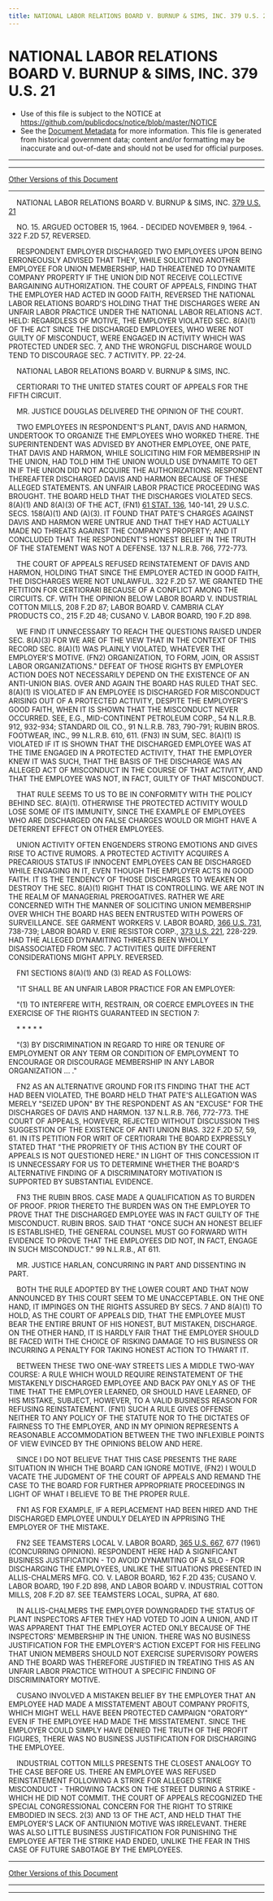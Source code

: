 ```yaml
---
title: NATIONAL LABOR RELATIONS BOARD V. BURNUP & SIMS, INC. 379 U.S. 21
---
```


# NATIONAL LABOR RELATIONS BOARD V. BURNUP & SIMS, INC. 379 U.S. 21

* Use of this file is subject to the NOTICE at https://github.com/publicdocs/notice/blob/master/NOTICE
* See the [Document Metadata](../../../index.md) for more information.
  This file is generated from historical government data; content and/or formatting may be inaccurate and out-of-date and should not be used for official purposes.

----------
----------

[Other Versions of this Document](https://publicdocs.github.io/go/links?ns=uslm-x&ref=%2Fus%2Fcourts%2Fscotus%2FusReporter%2F379%2F21)

----------

    NATIONAL LABOR RELATIONS BOARD V. BURNUP & SIMS, INC. [379 U.S. 21][/us/courts/scotus/usReporter/379/21]

    NO. 15.  ARGUED OCTOBER 15, 1964.  - DECIDED NOVEMBER 9, 1964.  - 322 F.2D 57, REVERSED.

    RESPONDENT EMPLOYER DISCHARGED TWO EMPLOYEES UPON BEING ERRONEOUSLY ADVISED THAT THEY, WHILE SOLICITING ANOTHER EMPLOYEE FOR UNION MEMBERSHIP, HAD THREATENED TO DYNAMITE COMPANY PROPERTY IF THE UNION DID NOT RECEIVE COLLECTIVE BARGAINING AUTHORIZATION.  THE COURT OF APPEALS, FINDING THAT THE EMPLOYER HAD ACTED IN GOOD FAITH, REVERSED THE NATIONAL LABOR RELATIONS BOARD'S HOLDING THAT THE DISCHARGES WERE AN UNFAIR LABOR PRACTICE UNDER THE NATIONAL LABOR RELATIONS ACT.  HELD: REGARDLESS OF MOTIVE, THE EMPLOYER VIOLATED SEC. 8(A)(1) OF THE ACT SINCE THE DISCHARGED EMPLOYEES, WHO WERE NOT GUILTY OF MISCONDUCT, WERE ENGAGED IN ACTIVITY WHICH WAS PROTECTED UNDER SEC. 7, AND THE WRONGFUL DISCHARGE WOULD TEND TO DISCOURAGE SEC. 7 ACTIVITY.  PP. 22-24.

    NATIONAL LABOR RELATIONS BOARD V. BURNUP & SIMS, INC.

    CERTIORARI TO THE UNITED STATES COURT OF APPEALS FOR THE FIFTH CIRCUIT.

    MR. JUSTICE DOUGLAS DELIVERED THE OPINION OF THE COURT.

    TWO EMPLOYEES IN RESPONDENT'S PLANT, DAVIS AND HARMON, UNDERTOOK TO ORGANIZE THE EMPLOYEES WHO WORKED THERE.  THE SUPERINTENDENT WAS ADVISED BY ANOTHER EMPLOYEE, ONE PATE, THAT DAVIS AND HARMON, WHILE SOLICITING HIM FOR MEMBERSHIP IN THE UNION, HAD TOLD HIM THE UNION WOULD USE DYNAMITE TO GET IN IF THE UNION DID NOT ACQUIRE THE AUTHORIZATIONS.  RESPONDENT THEREAFTER DISCHARGED DAVIS AND HARMON BECAUSE OF THESE ALLEGED STATEMENTS.  AN UNFAIR LABOR PRACTICE PROCEEDING WAS BROUGHT.  THE BOARD HELD THAT THE DISCHARGES VIOLATED SECS. 8(A)(1) AND 8(A)(3) OF THE ACT, (FN1) [61 STAT. 136][/us/stat/61/136], 140-141, 29 U.S.C. SECS. 158(A)(1) AND (A)(3).  IT FOUND THAT PATE'S CHARGES AGAINST DAVIS AND HARMON WERE UNTRUE AND THAT THEY HAD ACTUALLY MADE NO THREATS AGAINST THE COMPANY'S PROPERTY; AND IT CONCLUDED THAT THE RESPONDENT'S HONEST BELIEF IN THE TRUTH OF THE STATEMENT WAS NOT A DEFENSE.  137 N.L.R.B. 766, 772-773.

    THE COURT OF APPEALS REFUSED REINSTATEMENT OF DAVIS AND HARMON, HOLDING THAT SINCE THE EMPLOYER ACTED IN GOOD FAITH, THE DISCHARGES WERE NOT UNLAWFUL.  322 F.2D 57.  WE GRANTED THE PETITION FOR CERTIORARI BECAUSE OF A CONFLICT AMONG THE CIRCUITS.  CF. WITH THE OPINION BELOW LABOR BOARD V. INDUSTRIAL COTTON MILLS, 208 F.2D 87; LABOR BOARD V. CAMBRIA CLAY PRODUCTS CO., 215 F.2D 48; CUSANO V. LABOR BOARD, 190 F.2D 898.

    WE FIND IT UNNECESSARY TO REACH THE QUESTIONS RAISED UNDER SEC. 8(A)(3) FOR WE ARE OF THE VIEW THAT IN THE CONTEXT OF THIS RECORD SEC. 8(A)(1) WAS PLAINLY VIOLATED, WHATEVER THE EMPLOYER'S MOTIVE.  (FN2) ORGANIZATION, TO FORM, JOIN, OR ASSIST LABOR ORGANIZATIONS."  DEFEAT OF THOSE RIGHTS BY EMPLOYER ACTION DOES NOT NECESSARILY DEPEND ON THE EXISTENCE OF AN ANTI-UNION BIAS.  OVER AND AGAIN THE BOARD HAS RULED THAT SEC. 8(A)(1) IS VIOLATED IF AN EMPLOYEE IS DISCHARGED FOR MISCONDUCT ARISING OUT OF A PROTECTED ACTIVITY, DESPITE THE EMPLOYER'S GOOD FAITH, WHEN IT IS SHOWN THAT THE MISCONDUCT NEVER OCCURRED.  SEE, E.G., MID-CONTINENT PETROLEUM CORP., 54 N.L.R.B. 912, 932-934; STANDARD OIL CO., 91 N.L.R.B. 783, 790-791; RUBIN BROS. FOOTWEAR, INC., 99 N.L.R.B.  610, 611.  (FN3)  IN SUM, SEC. 8(A)(1) IS VIOLATED IF IT IS SHOWN THAT THE DISCHARGED EMPLOYEE WAS AT THE TIME ENGAGED IN A PROTECTED ACTIVITY, THAT THE EMPLOYER KNEW IT WAS SUCH, THAT THE BASIS OF THE DISCHARGE WAS AN ALLEGED ACT OF MISCONDUCT IN THE COURSE OF THAT ACTIVITY, AND THAT THE EMPLOYEE WAS NOT, IN FACT, GUILTY OF THAT MISCONDUCT.

    THAT RULE SEEMS TO US TO BE IN CONFORMITY WITH THE POLICY BEHIND SEC. 8(A)(1).  OTHERWISE THE PROTECTED ACTIVITY WOULD LOSE SOME OF ITS IMMUNITY, SINCE THE EXAMPLE OF EMPLOYEES WHO ARE DISCHARGED ON FALSE CHARGES WOULD OR MIGHT HAVE A DETERRENT EFFECT ON OTHER EMPLOYEES.

    UNION ACTIVITY OFTEN ENGENDERS STRONG EMOTIONS AND GIVES RISE TO ACTIVE RUMORS.  A PROTECTED ACTIVITY ACQUIRES A PRECARIOUS STATUS IF INNOCENT EMPLOYEES CAN BE DISCHARGED WHILE ENGAGING IN IT, EVEN THOUGH THE EMPLOYER ACTS IN GOOD FAITH.  IT IS THE TENDENCY OF THOSE DISCHARGES TO WEAKEN OR DESTROY THE SEC. 8(A)(1) RIGHT THAT IS CONTROLLING.  WE ARE NOT IN THE REALM OF MANAGERIAL PREROGATIVES.  RATHER WE ARE CONCERNED WITH THE MANNER OF SOLICITING UNION MEMBERSHIP OVER WHICH THE BOARD HAS BEEN ENTRUSTED WITH POWERS OF SURVEILLANCE.  SEE GARMENT WORKERS V. LABOR BOARD, [366 U.S. 731][/us/courts/scotus/usReporter/366/731], 738-739; LABOR BOARD V. ERIE RESISTOR CORP., [373 U.S. 221][/us/courts/scotus/usReporter/373/221], 228-229.  HAD THE ALLEGED DYNAMITING THREATS BEEN WHOLLY DISASSOCIATED FROM SEC. 7 ACTIVITIES QUITE DIFFERENT CONSIDERATIONS MIGHT APPLY.  REVERSED.

    FN1  SECTIONS 8(A)(1) AND (3) READ AS FOLLOWS:

    "IT SHALL BE AN UNFAIR LABOR PRACTICE FOR AN EMPLOYER:

    "(1)  TO INTERFERE WITH, RESTRAIN, OR COERCE EMPLOYEES IN THE EXERCISE OF THE RIGHTS GUARANTEED IN SECTION 7:

    \*         \*         \*    \*         \*

    "(3)  BY DISCRIMINATION IN REGARD TO HIRE OR TENURE OF EMPLOYMENT OR ANY TERM OR CONDITION OF EMPLOYMENT TO ENCOURAGE OR DISCOURAGE MEMBERSHIP IN ANY LABOR ORGANIZATION ...  ."

    FN2  AS AN ALTERNATIVE GROUND FOR ITS FINDING THAT THE ACT HAD BEEN VIOLATED, THE BOARD HELD THAT PATE'S ALLEGATION WAS MERELY "SEIZED UPON" BY THE RESPONDENT AS AN "EXCUSE" FOR THE DISCHARGES OF DAVIS AND HARMON.  137 N.L.R.B. 766, 772-773.  THE COURT OF APPEALS, HOWEVER, REJECTED WITHOUT DISCUSSION THIS SUGGESTION OF THE EXISTENCE OF ANTI UNION BIAS.  322 F.2D 57, 59, 61.  IN ITS PETITION FOR WRIT OF CERTIORARI THE BOARD EXPRESSLY STATED THAT "THE PROPRIETY OF THIS ACTION BY THE COURT OF APPEALS IS NOT QUESTIONED HERE."  IN LIGHT OF THIS CONCESSION IT IS UNNECESSARY FOR US TO DETERMINE WHETHER THE BOARD'S ALTERNATIVE FINDING OF A DISCRIMINATORY MOTIVATION IS SUPPORTED BY SUBSTANTIAL EVIDENCE.

    FN3  THE RUBIN BROS. CASE MADE A QUALIFICATION AS TO BURDEN OF PROOF.  PRIOR THERETO THE BURDEN WAS ON THE EMPLOYER TO PROVE THAT THE DISCHARGED EMPLOYEE WAS IN FACT GUILTY OF THE MISCONDUCT.  RUBIN BROS. SAID THAT "ONCE SUCH AN HONEST BELIEF IS ESTABLISHED, THE GENERAL COUNSEL MUST GO FORWARD WITH EVIDENCE TO PROVE THAT THE EMPLOYEES DID NOT, IN FACT, ENGAGE IN SUCH MISCONDUCT."  99 N.L.R.B., AT 611.

    MR. JUSTICE HARLAN, CONCURRING IN PART AND DISSENTING IN PART.

    BOTH THE RULE ADOPTED BY THE LOWER COURT AND THAT NOW ANNOUNCED BY THIS COURT SEEM TO ME UNACCEPTABLE.  ON THE ONE HAND, IT IMPINGES ON THE RIGHTS ASSURED BY SECS. 7 AND 8(A)(1) TO HOLD, AS THE COURT OF APPEALS DID, THAT THE EMPLOYEE MUST BEAR THE ENTIRE BRUNT OF HIS HONEST, BUT MISTAKEN, DISCHARGE.  ON THE OTHER HAND, IT IS HARDLY FAIR THAT THE EMPLOYER SHOULD BE FACED WITH THE CHOICE OF RISKING DAMAGE TO HIS BUSINESS OR INCURRING A PENALTY FOR TAKING HONEST ACTION TO THWART IT.

    BETWEEN THESE TWO ONE-WAY STREETS LIES A MIDDLE TWO-WAY COURSE:  A RULE WHICH WOULD REQUIRE REINSTATEMENT OF THE MISTAKENLY DISCHARGED EMPLOYEE AND BACK PAY ONLY AS OF THE TIME THAT THE EMPLOYER LEARNED, OR SHOULD HAVE LEARNED, OF HIS MISTAKE, SUBJECT, HOWEVER, TO A VALID BUSINESS REASON FOR REFUSING REINSTATEMENT.  (FN1)  SUCH A RULE GIVES OFFENSE NEITHER TO ANY POLICY OF THE STATUTE NOR TO THE DICTATES OF FAIRNESS TO THE EMPLOYER, AND IN MY OPINION REPRESENTS A REASONABLE ACCOMMODATION BETWEEN THE TWO INFLEXIBLE POINTS OF VIEW EVINCED BY THE OPINIONS BELOW AND HERE.

    SINCE I DO NOT BELIEVE THAT THIS CASE PRESENTS THE RARE SITUATION IN WHICH THE BOARD CAN IGNORE MOTIVE, (FN2) I WOULD VACATE THE JUDGMENT OF THE COURT OF APPEALS AND REMAND THE CASE TO THE BOARD FOR FURTHER APPROPRIATE PROCEEDINGS IN LIGHT OF WHAT I BELIEVE TO BE THE PROPER RULE.

    FN1  AS FOR EXAMPLE, IF A REPLACEMENT HAD BEEN HIRED AND THE DISCHARGED EMPLOYEE UNDULY DELAYED IN APPRISING THE EMPLOYER OF THE MISTAKE.

    FN2  SEE TEAMSTERS LOCAL V. LABOR BOARD, [365 U.S. 667][/us/courts/scotus/usReporter/365/667], 677 (1961)(CONCURRING OPINION).  RESPONDENT HERE HAD A SIGNIFICANT BUSINESS JUSTIFICATION - TO AVOID DYNAMITING OF A SILO - FOR DISCHARGING THE EMPLOYEES, UNLIKE THE SITUATIONS PRESENTED IN ALLIS-CHALMERS MFG. CO. V. LABOR BOARD, 162 F.2D 435; CUSANO V. LABOR BOARD, 190 F.2D 898, AND LABOR BOARD V. INDUSTRIAL COTTON MILLS, 208 F.2D 87.  SEE TEAMSTERS LOCAL, SUPRA, AT 680.

    IN ALLIS-CHALMERS THE EMPLOYER DOWNGRADED THE STATUS OF PLANT INSPECTORS AFTER THEY HAD VOTED TO JOIN A UNION, AND IT WAS APPARENT THAT THE EMPLOYER ACTED ONLY BECAUSE OF THE INSPECTORS' MEMBERSHIP IN THE UNION.  THERE WAS NO BUSINESS JUSTIFICATION FOR THE EMPLOYER'S ACTION EXCEPT FOR HIS FEELING THAT UNION MEMBERS SHOULD NOT EXERCISE SUPERVISORY POWERS AND THE BOARD WAS THEREFORE JUSTIFIED IN TREATING THIS AS AN UNFAIR LABOR PRACTICE WITHOUT A SPECIFIC FINDING OF DISCRIMINATORY MOTIVE.

    CUSANO INVOLVED A MISTAKEN BELIEF BY THE EMPLOYER THAT AN EMPLOYEE HAD MADE A MISSTATEMENT ABOUT COMPANY PROFITS, WHICH MIGHT WELL HAVE BEEN PROTECTED CAMPAIGN "ORATORY" EVEN IF THE EMPLOYEE HAD MADE THE MISSTATEMENT.  SINCE THE EMPLOYER COULD SIMPLY HAVE DENIED THE TRUTH OF THE PROFIT FIGURES, THERE WAS NO BUSINESS JUSTIFICATION FOR DISCHARGING THE EMPLOYEE.

    INDUSTRIAL COTTON MILLS PRESENTS THE CLOSEST ANALOGY TO THE CASE BEFORE US.  THERE AN EMPLOYEE WAS REFUSED REINSTATEMENT FOLLOWING A STRIKE FOR ALLEGED STRIKE MISCONDUCT - THROWING TACKS ON THE STREET DURING A STRIKE - WHICH HE DID NOT COMMIT.  THE COURT OF APPEALS RECOGNIZED THE SPECIAL CONGRESSIONAL CONCERN FOR THE RIGHT TO STRIKE EMBODIED IN SECS. 2(3) AND 13 OF THE ACT, AND HELD THAT THE EMPLOYER'S LACK OF ANTIUNION MOTIVE WAS IRRELEVANT.  THERE WAS ALSO LITTLE BUSINESS JUSTIFICATION FOR PUNISHING THE EMPLOYEE AFTER THE STRIKE HAD ENDED, UNLIKE THE FEAR IN THIS CASE OF FUTURE SABOTAGE BY THE EMPLOYEES.

----------

[Other Versions of this Document](https://publicdocs.github.io/go/links?ns=uslm-x&ref=%2Fus%2Fcourts%2Fscotus%2FusReporter%2F379%2F21)

----------
----------

[/us/courts/scotus/usReporter/379/21]: https://publicdocs.github.io/go/links?ns=uslm-x&ref=%2Fus%2Fcourts%2Fscotus%2FusReporter%2F379%2F21
[/us/stat/61/136]: https://publicdocs.github.io/go/links?ns=uslm&ref=%2Fus%2Fstat%2F61%2F136
[/us/courts/scotus/usReporter/366/731]: https://publicdocs.github.io/go/links?ns=uslm-x&ref=%2Fus%2Fcourts%2Fscotus%2FusReporter%2F366%2F731
[/us/courts/scotus/usReporter/373/221]: https://publicdocs.github.io/go/links?ns=uslm-x&ref=%2Fus%2Fcourts%2Fscotus%2FusReporter%2F373%2F221
[/us/courts/scotus/usReporter/365/667]: https://publicdocs.github.io/go/links?ns=uslm-x&ref=%2Fus%2Fcourts%2Fscotus%2FusReporter%2F365%2F667


